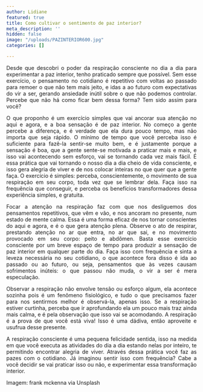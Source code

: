 ```yaml
---
author: Lidiane
featured: true
title: Como cultivar o sentimento de paz interior?
meta_description: ''
hidden: false
image: "/uploads/PAZINTERIOR600.jpg"
categories: []

---
```

<p align="justify">Desde que descobri o poder da respiração consciente no dia a dia para experimentar a paz interior, tenho praticado sempre que possível. Sem esse exercício, o pensamento no cotidiano é repetitivo com voltas ao passado para remoer o que não tem mais jeito, e idas a ao futuro com expectativas do vir a ser, gerando ansiedade inútil sobre o que não podemos controlar. Percebe que não há como ficar bem dessa forma? Tem sido assim para você?

<p align="justify">O que proponho é um exercício simples que vai ancorar sua atenção no aqui e agora, e a boa sensação é de paz interior. No começo a gente percebe a diferença, e é verdade que ela dura pouco tempo, mas não importa que seja rápido. O mínimo de tempo que você perceba isso é suficiente para fazê-la sentir-se muito bem, e é justamente porque a sensação é boa, que a gente sente-se motivada a praticar mais e mais, e isso vai acontecendo sem esforço, vai se tornando cada vez mais fácil. É essa prática que vai tornando o nosso dia a dia cheio de vida consciente, e isso gera alegria de viver e de nos colocar inteiras no que quer que a gente faça. O exercício é simples: perceba, conscientemente, o movimento de sua respiração em seu corpo, toda vez que se lembrar dela. Faça isso na frequência que conseguir, e perceba os benefícios transformadores dessa experiência simples, e gratuita.

<p align="justify">Focar a atenção na respiração faz com que nos desliguemos dos pensamentos repetitivos, que vêm e vão, e nos ancoram no presente, num estado de mente calma. Essa é uma forma eficaz de nos tornar conscientes do aqui e agora, e é o que gera atenção plena. Observe o ato de respirar, prestando atenção no ar que entra, no ar que sai, e no movimento provocado em seu corpo: peito e abdômen. Basta esse exercício consciente por um breve espaço de tempo para produzir a sensação de paz interior em qualquer parte do dia. Faça isso com frequência e sinta a leveza necessária no seu cotidiano, o que acontece fora disso é ida ao passado ou ao futuro, ou seja, pensamentos que às vezes causam sofrimentos inúteis: o que passou não muda, o vir a ser é mera especulação.

<p align="justify">Observar a respiração não envolve tensão ou esforço algum, ela acontece sozinha pois é um fenômeno fisiológico, e tudo o que precisamos fazer para nos sentirmos melhor é observá-la, apenas isso. Se a respiração estiver curtinha, perceba que ir aprofundando ela um pouco mais traz ainda mais calma, e é pela observação que isso vai se acomodando. A respiração é a prova de que você está viva! Isso é uma dádiva, então aproveite e usufrua desse presente.

<p align="justify">A respiração consciente é uma pequena felicidade sentida, isso na medida em que você executa as atividades do dia a dia estando nelas por inteiro, te permitindo encontrar alegria de viver. Através dessa prática você faz as pazes com o cotidiano. Já imaginou sentir isso com frequência? Cabe a você decidir se vai praticar isso ou não, e experimentar essa transformação interior.

<p align="justify">Imagem: frank mckenna via Unsplash </p>